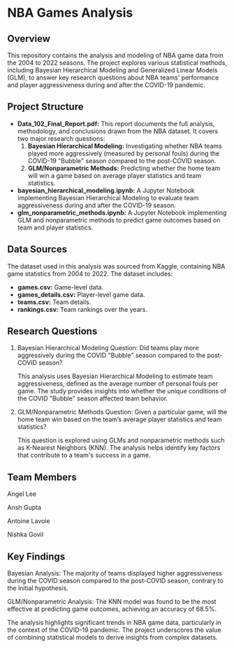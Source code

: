 # NBA Games Analysis
## Overview
This repository contains the analysis and modeling of NBA game data from the 2004 to 2022 seasons. The project explores various statistical methods, including Bayesian Hierarchical Modeling and Generalized Linear Models (GLM), to answer key research questions about NBA teams' performance and player aggressiveness during and after the COVID-19 pandemic.

## Project Structure
- **Data_102_Final_Report.pdf:** This report documents the full analysis, methodology, and conclusions drawn from the NBA dataset. It covers two major research questions:
    1. **Bayesian Hierarchical Modeling:** Investigating whether NBA teams played more aggressively (measured by personal fouls) during the COVID-19 "Bubble" season compared to the post-COVID season.
    2. **GLM/Nonparametric Methods:** Predicting whether the home team will win a game based on average player statistics and team statistics.
- **bayesian_hierarchical_modeling.ipynb:** A Jupyter Notebook implementing Bayesian Hierarchical Modeling to evaluate team aggressiveness during and after the COVID-19 season.
- **glm_nonparametric_methods.ipynb:** A Jupyter Notebook implementing GLM and nonparametric methods to predict game outcomes based on team and player statistics.

## Data Sources
The dataset used in this analysis was sourced from Kaggle, containing NBA game statistics from 2004 to 2022. The dataset includes:
- **games.csv:** Game-level data.
- **games_details.csv:** Player-level game data.
- **teams.csv:** Team details.
- **rankings.csv:** Team rankings over the years.

## Research Questions
1. Bayesian Hierarchical Modeling Question: Did teams play more aggressively during the COVID "Bubble" season compared to the post-COVID season?
  
      This analysis uses Bayesian Hierarchical Modeling to estimate team aggressiveness, defined as the average number of personal fouls per game. The study provides insights into whether the unique conditions of the COVID "Bubble" season affected team behavior.

2. GLM/Nonparametric Methods Question: Given a particular game, will the home team win based on the team’s average player statistics and team statistics?
      
      This question is explored using GLMs and nonparametric methods such as K-Nearest Neighbors (KNN). The analysis helps identify key factors that contribute to a team's success in a game.

## Team Members
Angel Lee

Ansh Gupta

Antoine Lavoie

Nishka Govil

## Key Findings
Bayesian Analysis: The majority of teams displayed higher aggressiveness during the COVID season compared to the post-COVID season, contrary to the initial hypothesis.

GLM/Nonparametric Analysis: The KNN model was found to be the most effective at predicting game outcomes, achieving an accuracy of 68.5%.

The analysis highlights significant trends in NBA game data, particularly in the context of the COVID-19 pandemic. The project underscores the value of combining statistical models to derive insights from complex datasets.

